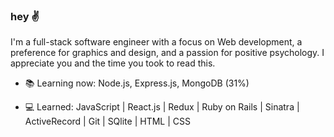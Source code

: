 ### hey ✌️

I'm a full-stack software engineer with a focus on Web development, a preference for graphics and design, and a passion for positive psychology.
I appreciate you and the time you took to read this.

- 📚 Learning now: Node.js, Express.js, MongoDB (31%)

- 💻 Learned: JavaScript | React.js | Redux | Ruby on Rails | Sinatra | ActiveRecord | Git | SQlite | HTML | CSS
